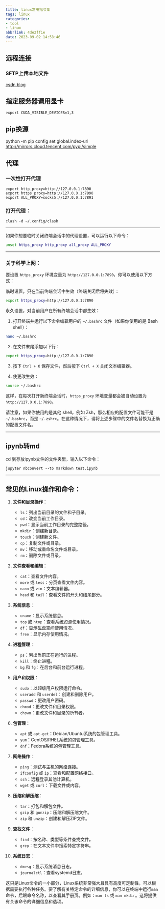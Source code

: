 ```yaml
---
title: linux常用指令集
tags: linux
categories: 
- tool
- linux
abbrlink: 4de2ff1e
date: 2023-09-02 14:58:46
---
```


## 远程连接

### SFTP上传本地文件

[csdn blog](https://blog.csdn.net/qin_liang/article/details/132640272)


## 指定服务器调用显卡

```export CUDA_VISIBLE_DEVICES=1,3```

## pip换源

python -m pip config set global.index-url http://mirrors.cloud.tencent.com/pypi/simple

## 代理

### 一次性打开代理
```
export http_proxy=http://127.0.0.1:7890
export https_proxy=http://127.0.0.1:7890
export ALL_PROXY=socks5://127.0.0.1:7891
```

### 打开代理：
```clash -d ~/.config/clash```

-----------


如果你想要临时关闭终端会话中的代理设置，可以运行以下命令：

```bash
unset https_proxy http_proxy all_proxy ALL_PROXY
```


--------------

### 关于科学上网：

要设置 `https_proxy` 环境变量为 `http://127.0.0.1:7890`，你可以使用以下方式：

临时设置，只在当前终端会话中生效（终端关闭后将失效）：

```bash
export https_proxy=http://127.0.0.1:7890
```

永久设置，对当前用户在所有终端会话中都生效：

1. 打开终端并运行以下命令编辑用户的 `~/.bashrc` 文件（如果你使用的是 Bash shell）：

```bash
nano ~/.bashrc
```

2. 在文件末尾添加以下行：

```bash
export https_proxy=http://127.0.0.1:7890
```

3. 按下 `Ctrl + O` 保存文件，然后按下 `Ctrl + X` 关闭文本编辑器。

4. 使更改生效：

```bash
source ~/.bashrc
```

这样，在每次打开新终端会话时，`https_proxy` 环境变量都会被自动设置为 `http://127.0.0.1:7890`。

请注意，如果你使用的是其他 shell，例如 Zsh，那么相应的配置文件可能不是 `~/.bashrc`，而是 `~/.zshrc`。在这种情况下，请将上述步骤中的文件名替换为正确的配置文件名。

---------

## ipynb转md

cd 到存放ipynb文件的文件夹里，输入以下命令：

```jupyter nbconvert --to markdown test.ipynb```

------




## 常见的Linux操作和命令：

1. **文件和目录操作**：
   - `ls`：列出当前目录的文件和子目录。
   - `cd`：改变当前工作目录。
   - `pwd`：显示当前工作目录的完整路径。
   - `mkdir`：创建新目录。
   - `touch`：创建新文件。
   - `cp`：复制文件或目录。
   - `mv`：移动或重命名文件或目录。
   - `rm`：删除文件或目录。

2. **文件查看和编辑**：
   - `cat`：查看文件内容。
   - `more` 或 `less`：分页查看文件内容。
   - `nano` 或 `vim`：文本编辑器。
   - `head` 和 `tail`：查看文件的开头和结尾部分。

3. **系统信息**：
   - `uname`：显示系统信息。
   - `top` 或 `htop`：查看系统资源使用情况。
   - `df`：显示磁盘空间使用情况。
   - `free`：显示内存使用情况。

4. **进程管理**：
   - `ps`：列出当前正在运行的进程。
   - `kill`：终止进程。
   - `bg` 和 `fg`：在后台和前台运行进程。

5. **用户和权限**：
   - `sudo`：以超级用户权限运行命令。
   - `useradd` 和 `userdel`：创建和删除用户。
   - `passwd`：更改用户密码。
   - `chmod`：更改文件和目录权限。
   - `chown`：更改文件和目录的所有者。

6. **包管理**：
   - `apt` 或 `apt-get`：Debian/Ubuntu系统的包管理工具。
   - `yum`：CentOS/RHEL系统的包管理工具。
   - `dnf`：Fedora系统的包管理工具。

7. **网络操作**：
   - `ping`：测试与主机的网络连接。
   - `ifconfig` 或 `ip`：查看和配置网络接口。
   - `ssh`：远程登录其他计算机。
   - `wget` 或 `curl`：下载文件或内容。

8. **压缩和解压缩**：
   - `tar`：打包和解包文件。
   - `gzip` 和 `gunzip`：压缩和解压缩文件。
   - `zip` 和 `unzip`：创建和解压ZIP文件。

9. **查找文件**：
   - `find`：按名称、类型等条件查找文件。
   - `grep`：在文本文件中搜索特定字符串。

10. **系统日志**：
    - `dmesg`：显示系统消息日志。
    - `journalctl`：查看systemd日志。

这只是Linux命令的一小部分，Linux系统非常强大且具有高度可定制性，可以根据需要执行各种任务。要了解有关特定命令的详细信息，你可以在终端中运行`man`命令，后跟命令名称，以查看其手册页。例如：`man ls` 或 `man mkdir`。这将提供有关该命令的详细信息和选项。